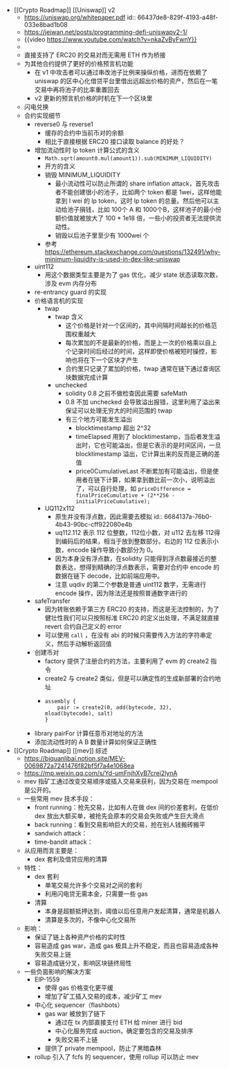 - [[Crypto Roadmap]] [[Uniswap]] v2
	- https://uniswap.org/whitepaper.pdf
	  id:: 66437de8-829f-4193-a48f-033e8bad1b08
	- https://jeiwan.net/posts/programming-defi-uniswapv2-1/
	- {{video https://www.youtube.com/watch?v=nkaZvByFwnY}}
	-
	- 直接支持了 ERC20 的交易对而无需用 ETH 作为桥接
	- 为其他合约提供了更好的价格预言机功能
		- 在 v1 中攻击者可以通过串改池子比例来操纵价格，进而在依赖了 uniswap 的区中心化借贷平台里借出远超出价格的资产，然后在一笔交易中再将池子的比率重置回去
		- v2 更新的预言机价格的时机在下一个区块里
	- 闪电兑换
	- 合约实现细节
		- reverse0 与 reverse1
			- 缓存的合约中当前币对的余额
			- 相比于直接根据 ERC20 接口读取 balance 的好处？
		- 增加流动性时 lp token 计算公式的含义
			- `Math.sqrt(amount0.mul(amount1)).sub(MINIMUM_LIQUIDITY)`
			- 开方的含义
			- 销毁 MINIMUM_LIQUIDITY
				- 最小流动性可以防止所谓的 share inflation attack，首先攻击者不能创建很小的池子，比如两个 token 都是 1wei，这样他能拿到 l wei 的 lp token，这时 lp token 的总量。然后他可以主动给池子捐钱，比如 100个 A 和 1000个B，这样池子的最小份额价值就被放大了 100 * 1e18 倍，一些小的投资者无法提供流动性。
				- 销毁以后池子里至少有 1000wei 个
			- 参考 https://ethereum.stackexchange.com/questions/132491/why-minimum-liquidity-is-used-in-dex-like-uniswap
		- uint112
			- 用这个数据类型主要是为了 gas 优化，减少 state 状态读取次数，涉及 evm 内存分布
		- re-entrancy guard 的实现
		- 价格语言机的实现
			- twap
				- twap 含义
					- 这个价格是针对一个区间的，其中间隔时间越长的价格范围权重越大
					- 每次累加的不是最新的价格，而是上一次的价格乘以自上个记录时间后经过的时间，这样即使价格被短时操控，影响也将在下一个区块才产生
					- 合约里只记录了累加的价格，twap 通常在链下通过查询区块数据完成计算
				- unchecked
					- solidity 0.8 之前不做检查因此需要 safeMath
					- 0.8 不加 unchecked 会导致溢出报错，这里利用了溢出来保证可以处理无穷大的时间范围的 twap
					- 有三个地方可能发生溢出
						- blocktimestamp 超出 2^32
						- timeElapsed 用到了 blocktimestamp，当后者发生溢出时，它也可能溢出，但是它表示的是时间区间，一旦 blocktimestamp 溢出，它计算出来的反而是正确的差值
						- price0CumulativeLast 不断累加有可能溢出，但是使用者在链下计算，如果拿到数比前一次小，说明溢出了，可以自行处理，如
						  `priceDifference = finalPriceCumulative + (2**256 - initialPriceCumulative);`
			- UQ112x112
				- 原生并没有浮点数，因此需要去模拟
				  id:: 6684137a-76b0-4b43-90bc-cff922080e4b
				- uq112.112 表示 112 位整数，112位小数，对 u112 去左移 112得到编码后的结果，相当于放到整数部分。右边的 112 位表示小数，encode 操作导致小数部分为 0。
				- 因为本身没有浮点数，在solidity 只能得到浮点数最接近的整数表达，想得到精确的浮点数表示，需要对合约中 encode 的数据在链下 decode，比如前端应用中。
				- 注意 uqdiv 的第二个参数是普通 uint112 数字，无需进行 encode 操作，因为除法还是按照普通数字进行的
		- safeTransfer
			- 因为转账依赖于第三方 ERC20 的支持，而这是无法控制的，为了健壮性我们可以只按照标准 ERC20 的定义出处理，不满足就直接 revert 合约自己定义的 error
			- 可以使用 `call` ，在没有 abi 的时候只需要传入方法的字符串定义，然后手动解析返回值
		- 创建币对
			- factory 提供了注册合约的方法，主要利用了 evm 的 create2 指令
			- create2 与 create2 类似，但是可以确定性的生成新部署的合约地址
			- ```solidity
			  assembly {
			      pair := create2(0, add(bytecode, 32), mload(bytecode), salt)
			  }
			  ```
		- library pairFor 计算任意币对地址的方法
		- 添加流动性时的 A B 数量计算如何保证正确性
- [[Crypto Roadmap]] [[mev]] 综述
	- https://biquanlibai.notion.site/MEV-0069872a7241476f82bf5f7a4e1068ea
	- https://mp.weixin.qq.com/s/Yd-umFnjhXyB7crei2lynA
	- mev 指矿工通过改变交易顺序或插入交易来获利，因为交易在 mempool 是公开的。
	- 一些常用 mev 技术手段：
		- front running：抢先交易，比如有人在做 dex 间的价差套利，在低价 dex 放出大额买单，被抢先会原本的交易会失败或产生巨大滑点
		- back running：看到交易影响巨大的交易，抢在别人钱搬砖搬平
		- sandwich attack：
		- time-bandit attack：
	- 从应用而言主要是：
		- dex 套利及借贷应用的清算
	- 特性：
		- dex 套利
			- 单笔交易允许多个交易对之间的套利
			- 利用闪电贷无需本金，只需要一些 gas
		- 清算
			- 本身是超额抵押达到，阈值以后任意用户发起清算，通常是机器人
			- 清算是多次的，不像中心化交易所
	- 影响：
		- 保证了链上各种资产价格的实时性
		- 容易造成 gas war，造成 gas 极具上升不稳定，而且也容易造成各种失败交易上链
		- 容易造成链分叉，影响区块链终局性
	- 一些负面影响的解决方案
		- EIP-1559
			- 使得 gas 价格变化更平缓
			- 增加了矿工插入交易的成本，减少矿工 mev
		- 中心化 sequencer（flashbots）
			- gas war 被放到了链下
				- 通过在 tx 内部直接支付 ETH 给 miner 进行 bid
				- 中心化服务完成 auction，确定要包含的交易及排序
				- 失败交易不上链
			- 提供了 private mempool，防止了黑暗森林
		- rollup 引入了 fcfs 的 sequencer，使用 rollup 可以防止 mev